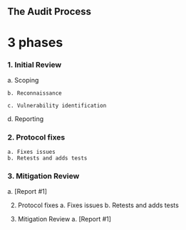 ## The Audit Process

# 3 phases

### 1. Initial Review
a. Scoping 

    b. Reconnaissance

    c. Vulnerability identification
d. Reporting 

### 2. Protocol fixes
    a. Fixes issues
    b. Retests and adds tests

### 3. Mitigation Review
a. [Report #1]

2. Protocol fixes
    a. Fixes issues
    b. Retests and adds tests

3. Mitigation Review
a. [Report #1]